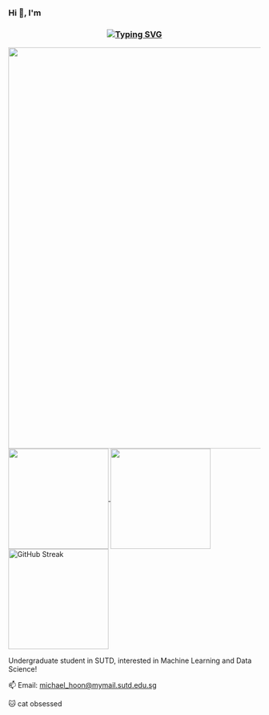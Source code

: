 ### Hi 👋, I'm 

<h3 align="center"><a href="https://git.io/typing-svg">
  <img src="https://readme-typing-svg.herokuapp.com?font=Fira+Code&pause=500&color=81A1C1&random=false&width=500&lines=Michael+Hoon;Data+Science%2C+Natural+Language+Processing" alt="Typing SVG" /></a>
</h3>


<div id="header" align="center">
  <img src="https://i.pinimg.com/originals/23/bd/01/23bd0157d8aaa3885bdd4273e8a91178.gif" width="800"/>
</div>

<a href="https://github.com/anuraghazra/github-readme-stats">
  <img height=200 align="center" src="https://github-readme-stats.vercel.app/api?username=michael-hoon&show_icons=true&theme=nord&include_all_commits=true" />
</a>
<a href="https://github.com/anuraghazra/convoychat">
  <img height=200 align="center" src="https://github-readme-stats.vercel.app/api/top-langs/?username=michael-hoon&layout=compact&exclude_repo=Air_Cargo_Forecasting_for_ASEAN&theme=nord" />
</a>
<a href="https://git.io/streak-stats">
  <img height=200 align="center" src="https://streak-stats.demolab.com?user=michael-hoon&theme=nord" alt="GitHub Streak" />
</a>


Undergraduate student in SUTD, interested in Machine Learning and Data Science!

📫 Email: michael_hoon@mymail.sutd.edu.sg

🐱 cat obsessed
